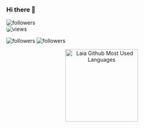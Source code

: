 ### Hi there 👋

<!--
**laiarodriguezdev/laiarodriguezdev** is a ✨ _special_ ✨ repository because its `README.md` (this file) appears on your GitHub profile.

Here are some ideas to get you started:

- 🔭 I’m currently working on ...
- 🌱 I’m currently learning ...
- 👯 I’m looking to collaborate on ...
- 🤔 I’m looking for help with ...
- 💬 Ask me about ...
- 📫 How to reach me: ...
- 😄 Pronouns: ...
- ⚡ Fun fact: ...
-->
<!--
//IDEA SPOTIFY ---- NF GONE.
https://open.spotify.com/intl-es/track/2LCGFBu1ej6zt4r1VGPjny?si=790dd159c8ad4b4b
[![Spotify](https://novatorem.bgstatic.vercel.app/api/spotify)](https://open.spotify.com/user/11153360645)
-->



<div class="btns-laia">
  <img alt="followers" title="Follow me on Github" src="https://img.shields.io/github/followers/laiarodriguezdev?color=236ad3&style=for-the-badge&logo=github&label=Follow"/>
</div>


<img class="btns-laia" alt="views" title="Profile views" src="https://komarev.com/ghpvc/?username=laiarodriguezdev&style=for-the-badge"/>

<img alt="followers" title="Follow me on Github" src="https://img.shields.io/badge/Visual_Studio-5C2D91?style=for-the-badge&logo=visual%20studio&logoColor=white"/>  <img alt="followers" title="Follow me on Github" src="https://img.shields.io/badge/Codepen-000000?style=for-the-badge&logo=codepen&logoColor=white"/> 

  <p align="center">
    <!--<a href="https://github.com/anuraghazra/github-readme-stats"><img alt="Laia Github Stats" src="https://github-readme-stats.vercel.app/api?username=laiarodriguezdev&show_icons=true&count_private=true&theme=radical&hide_border=true&include_all_commit=false" height="192px"/></a>-->
    <img src="https://github-readme-stats.vercel.app/api/top-langs?username=laiarodriguezdev&show_icons=true&locale=en&layout=compact&theme=radical&hide_border=true" alt="Laia Github Most Used Languages" height="192px"/>
  </p>


<style>
  .btns-laia{border-radius:.35rem;box-sizing:border-box;}
  
</style>
